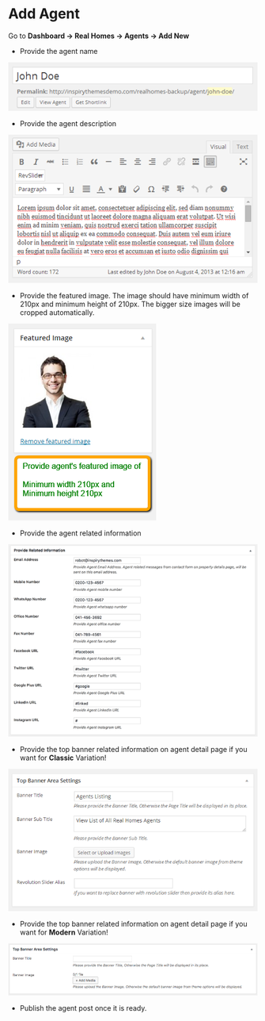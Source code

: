 # Add Agent

Go to **Dashboard → Real Homes → Agents → Add New**

- Provide the agent name

![Agent Name](images/add-content/add-agent-title.png)

- Provide the agent description

![Agent Description](images/add-content/agent-description.png)

-  Provide the featured image. The image should have minimum width of 210px and minimum height of 210px. The bigger size images will be cropped automatically. 

![Agent Picture](images/add-content/agent-featured-image.png)

- Provide the agent related information

![Agent Information](images/add-content/agent-information.png)

- Provide the top banner related information on agent detail page if you want for **Classic** Variation!

![Add Gallery Page](images/create-pages/agent-banner-area-settings.png)

- Provide the top banner related information on agent detail page if you want for **Modern** Variation!

![Add Gallery Page](images/create-pages/agent-banner-area-settings-mod.png)

- Publish the agent post once it is ready.